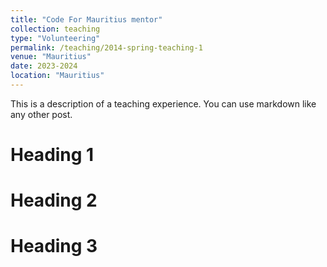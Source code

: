 ```yaml
---
title: "Code For Mauritius mentor"
collection: teaching
type: "Volunteering"
permalink: /teaching/2014-spring-teaching-1
venue: "Mauritius"
date: 2023-2024
location: "Mauritius"
---
```

This is a description of a teaching experience. You can use markdown like any other post.

Heading 1
======

Heading 2
======

Heading 3
======